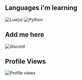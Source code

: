 ## Languages i'm learning
![Lua(u)](https://img.shields.io/badge/Lua-2C2D72?style=for-the-badge&logo=lua&logoColor=white)
![Python](https://img.shields.io/badge/Python-3776AB?style=for-the-badge&logo=python&logoColor=white)

## Add me here
![discord](https://img.shields.io/badge/??????🤓.-5865F2?style=for-the-badge&logo=Discord&logoColor=white)

## Profile Views
![Profile views](https://komarev.com/ghpvc/?username=elmarco12&color=blue)
